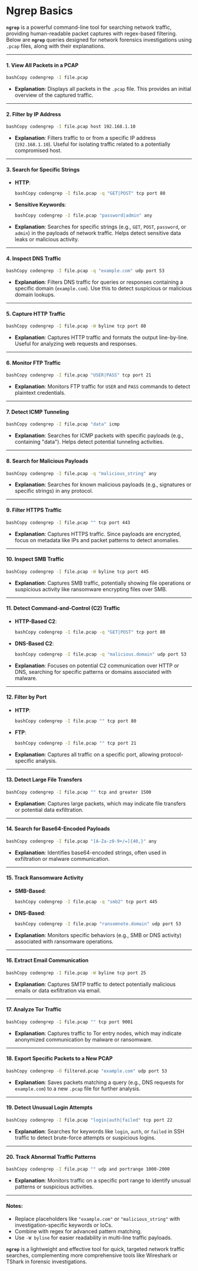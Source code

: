 # Ngrep Basics

**`ngrep`** is a powerful command-line tool for searching network traffic, providing human-readable packet captures with regex-based filtering. Below are **`ngrep`** queries designed for network forensics investigations using `.pcap` files, along with their explanations.

***

#### 1. **View All Packets in a PCAP**

```bash
bashCopy codengrep -I file.pcap
```

* **Explanation**: Displays all packets in the `.pcap` file. This provides an initial overview of the captured traffic.

***

#### 2. **Filter by IP Address**

```bash
bashCopy codengrep -I file.pcap host 192.168.1.10
```

* **Explanation**: Filters traffic to or from a specific IP address (`192.168.1.10`). Useful for isolating traffic related to a potentially compromised host.

***

#### 3. **Search for Specific Strings**

*   **HTTP**:

    ```bash
    bashCopy codengrep -I file.pcap -q "GET|POST" tcp port 80
    ```
*   **Sensitive Keywords**:

    ```bash
    bashCopy codengrep -I file.pcap "password|admin" any
    ```
* **Explanation**: Searches for specific strings (e.g., `GET`, `POST`, `password`, or `admin`) in the payloads of network traffic. Helps detect sensitive data leaks or malicious activity.

***

#### 4. **Inspect DNS Traffic**

```bash
bashCopy codengrep -I file.pcap -q "example.com" udp port 53
```

* **Explanation**: Filters DNS traffic for queries or responses containing a specific domain (`example.com`). Use this to detect suspicious or malicious domain lookups.

***

#### 5. **Capture HTTP Traffic**

```bash
bashCopy codengrep -I file.pcap -W byline tcp port 80
```

* **Explanation**: Captures HTTP traffic and formats the output line-by-line. Useful for analyzing web requests and responses.

***

#### 6. **Monitor FTP Traffic**

```bash
bashCopy codengrep -I file.pcap "USER|PASS" tcp port 21
```

* **Explanation**: Monitors FTP traffic for `USER` and `PASS` commands to detect plaintext credentials.

***

#### 7. **Detect ICMP Tunneling**

```bash
bashCopy codengrep -I file.pcap "data" icmp
```

* **Explanation**: Searches for ICMP packets with specific payloads (e.g., containing "data"). Helps detect potential tunneling activities.

***

#### 8. **Search for Malicious Payloads**

```bash
bashCopy codengrep -I file.pcap -q "malicious_string" any
```

* **Explanation**: Searches for known malicious payloads (e.g., signatures or specific strings) in any protocol.

***

#### 9. **Filter HTTPS Traffic**

```bash
bashCopy codengrep -I file.pcap "" tcp port 443
```

* **Explanation**: Captures HTTPS traffic. Since payloads are encrypted, focus on metadata like IPs and packet patterns to detect anomalies.

***

#### 10. **Inspect SMB Traffic**

```bash
bashCopy codengrep -I file.pcap -W byline tcp port 445
```

* **Explanation**: Captures SMB traffic, potentially showing file operations or suspicious activity like ransomware encrypting files over SMB.

***

#### 11. **Detect Command-and-Control (C2) Traffic**

*   **HTTP-Based C2**:

    ```bash
    bashCopy codengrep -I file.pcap -q "GET|POST" tcp port 80
    ```
*   **DNS-Based C2**:

    ```bash
    bashCopy codengrep -I file.pcap -q "malicious.domain" udp port 53
    ```
* **Explanation**: Focuses on potential C2 communication over HTTP or DNS, searching for specific patterns or domains associated with malware.

***

#### 12. **Filter by Port**

*   **HTTP**:

    ```bash
    bashCopy codengrep -I file.pcap "" tcp port 80
    ```
*   **FTP**:

    ```bash
    bashCopy codengrep -I file.pcap "" tcp port 21
    ```
* **Explanation**: Captures all traffic on a specific port, allowing protocol-specific analysis.

***

#### 13. **Detect Large File Transfers**

```bash
bashCopy codengrep -I file.pcap "" tcp and greater 1500
```

* **Explanation**: Captures large packets, which may indicate file transfers or potential data exfiltration.

***

#### 14. **Search for Base64-Encoded Payloads**

```bash
bashCopy codengrep -I file.pcap "[A-Za-z0-9+/=]{40,}" any
```

* **Explanation**: Identifies base64-encoded strings, often used in exfiltration or malware communication.

***

#### 15. **Track Ransomware Activity**

*   **SMB-Based**:

    ```bash
    bashCopy codengrep -I file.pcap -q "smb2" tcp port 445
    ```
*   **DNS-Based**:

    ```bash
    bashCopy codengrep -I file.pcap "ransomnote.domain" udp port 53
    ```
* **Explanation**: Monitors specific behaviors (e.g., SMB or DNS activity) associated with ransomware operations.

***

#### 16. **Extract Email Communication**

```bash
bashCopy codengrep -I file.pcap -W byline tcp port 25
```

* **Explanation**: Captures SMTP traffic to detect potentially malicious emails or data exfiltration via email.

***

#### 17. **Analyze Tor Traffic**

```bash
bashCopy codengrep -I file.pcap "" tcp port 9001
```

* **Explanation**: Captures traffic to Tor entry nodes, which may indicate anonymized communication by malware or ransomware.

***

#### 18. **Export Specific Packets to a New PCAP**

```bash
bashCopy codengrep -O filtered.pcap "example.com" udp port 53
```

* **Explanation**: Saves packets matching a query (e.g., DNS requests for `example.com`) to a new `.pcap` file for further analysis.

***

#### 19. **Detect Unusual Login Attempts**

```bash
bashCopy codengrep -I file.pcap "login|auth|failed" tcp port 22
```

* **Explanation**: Searches for keywords like `login`, `auth`, or `failed` in SSH traffic to detect brute-force attempts or suspicious logins.

***

#### 20. **Track Abnormal Traffic Patterns**

```bash
bashCopy codengrep -I file.pcap "" udp and portrange 1000-2000
```

* **Explanation**: Monitors traffic on a specific port range to identify unusual patterns or suspicious activities.

***

#### Notes:

* Replace placeholders like `"example.com"` or `"malicious_string"` with investigation-specific keywords or IoCs.
* Combine with regex for advanced pattern matching.
* Use `-W byline` for easier readability in multi-line traffic payloads.

**`ngrep`** is a lightweight and effective tool for quick, targeted network traffic searches, complementing more comprehensive tools like Wireshark or TShark in forensic investigations.
